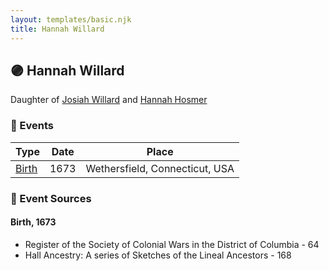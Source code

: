 ```yaml
---
layout: templates/basic.njk
title: Hannah Willard
---
```

## 🟣 Hannah Willard

Daughter of [Josiah Willard](/people/5/55775674) and [Hannah Hosmer](/people/7/74814464)

### 📆 Events

Type | Date | Place
------ | ------ | ------
[Birth](#event-5f3357f4-5a79-4e1a-8674-4b6ce60539e2) | 1673 | Wethersfield, Connecticut, USA

### 📰 Event Sources

#### <a id="event-5f3357f4-5a79-4e1a-8674-4b6ce60539e2"></a> Birth, 1673
* Register of the Society of Colonial Wars in the District of Columbia  - 64
* Hall Ancestry: A series of Sketches of the Lineal Ancestors  - 168